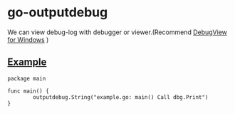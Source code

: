go-outputdebug
==============

We can view debug-log with debugger or viewer.(Recommend [DebugView for Windows](https://technet.microsoft.com/ja-jp/sysinternals/debugview.aspx) )

[Example](./example/example.go)
--------------------------------

    package main

    func main() {
            outputdebug.String("example.go: main() Call dbg.Print")
    }
